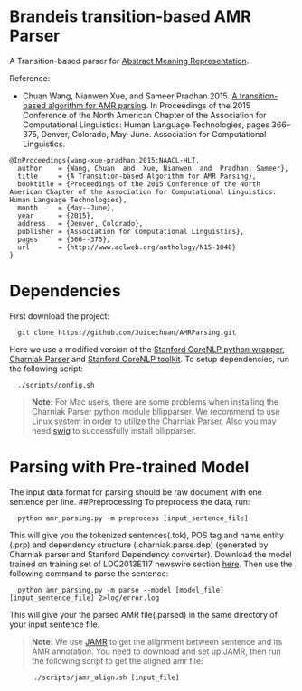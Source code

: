 Brandeis transition-based AMR Parser
==========

A Transition-based parser for [Abstract Meaning Representation](http://amr.isi.edu/).

Reference:

- Chuan Wang, Nianwen Xue, and Sameer Pradhan.2015. [A transition-based algorithm for AMR parsing](http://aclweb.org/anthology/N/N15/N15-1040.pdf). In Proceedings of the 2015 Conference of the North American Chapter of the Association for Computational Linguistics: Human Language Technologies, pages 366–375, Denver, Colorado, May–June. Association for Computational Linguistics.

```
@InProceedings{wang-xue-pradhan:2015:NAACL-HLT,
  author    = {Wang, Chuan  and  Xue, Nianwen  and  Pradhan, Sameer},
  title     = {A Transition-based Algorithm for AMR Parsing},
  booktitle = {Proceedings of the 2015 Conference of the North American Chapter of the Association for Computational Linguistics: Human Language Technologies},
  month     = {May--June},
  year      = {2015},
  address   = {Denver, Colorado},
  publisher = {Association for Computational Linguistics},
  pages     = {366--375},
  url       = {http://www.aclweb.org/anthology/N15-1040}
}
```


# Dependencies
First download the project:
      
      git clone https://github.com/Juicechuan/AMRParsing.git

Here we use a modified version of the [Stanford CoreNLP python wrapper](https://github.com/dasmith/stanford-corenlp-python), [Charniak Parser](https://github.com/BLLIP/bllip-parser) and [Stanford CoreNLP toolkit](http://nlp.stanford.edu/software/corenlp.shtml).
To setup dependencies, run the following script:
   
      ./scripts/config.sh

>**Note:** For Mac users, there are some problems when installing the Charniak Parser python module bllipparser. We recommend to use Linux system in order to utilize the Charniak Parser. Also you may need [swig](http://www.swig.org/) to successfully install bllipparser.

# Parsing with Pre-trained Model
The input data format for parsing should be raw document with one sentence per line. 
##Preprocessing
To preprocess the data, run:
   
      python amr_parsing.py -m preprocess [input_sentence_file]

This will give you the tokenized sentences(.tok), POS tag and name entity (.prp) and dependency structure (.charniak.parse.dep) (generated by Charniak parser and Stanford Dependency converter).
Download the model trained on training set of LDC2013E117 newswire section [here](www.cs.brandeis.edu/~cwang24/LDC2013E117.train.basic-abt-charniak.m). Then use the following command to parse the sentence:

      python amr_parsing.py -m parse --model [model_file] [input_sentence_file] 2>log/error.log

This will give your the parsed AMR file(.parsed) in the same directory of your input sentence file. 

> **Note:** We use [JAMR](https://github.com/jflanigan/jamr) to get the alignment between sentence and its AMR annotation. You need to download and set up JAMR, then run the following script to get the aligned amr file:
```
      ./scripts/jamr_align.sh [input_file]
```

